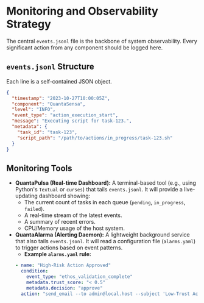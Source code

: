 # Monitoring and Observability Strategy

The central `events.jsonl` file is the backbone of system observability. Every significant action from any component should be logged here.

## `events.jsonl` Structure
Each line is a self-contained JSON object.
```json
{
  "timestamp": "2023-10-27T10:00:05Z",
  "component": "QuantaSensa",
  "level": "INFO",
  "event_type": "action_execution_start",
  "message": "Executing script for task-123.",
  "metadata": {
    "task_id": "task-123",
    "script_path": "/path/to/actions/in_progress/task-123.sh"
  }
}
```

## Monitoring Tools
-   **QuantaPulsa (Real-time Dashboard):** A terminal-based tool (e.g., using Python's `Textual` or `curses`) that tails `events.jsonl`. It will provide a live-updating dashboard showing:
    -   The current count of tasks in each queue (`pending`, `in_progress`, `failed`).
    -   A real-time stream of the latest events.
    -   A summary of recent errors.
    -   CPU/Memory usage of the host system.
-   **QuantaAlarma (Alerting Daemon):** A lightweight background service that also tails `events.jsonl`. It will read a configuration file (`alarms.yaml`) to trigger actions based on event patterns.
    -   **Example `alarms.yaml` rule:**
      ```yaml
      - name: "High-Risk Action Approved"
        condition:
          event_type: "ethos_validation_complete"
          metadata.trust_score: "< 0.5"
          metadata.decision: "approve"
        action: "send_email --to admin@local.host --subject 'Low-Trust Action Approved'"
      ```
